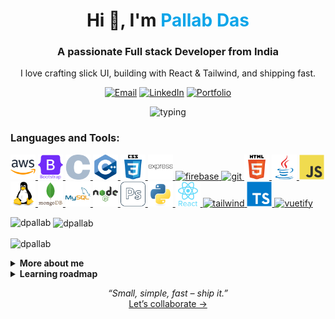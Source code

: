 
<div align="center">
  <h1>Hi 👋, I'm <span style="color:#0ea5e9">Pallab Das</span></h1>
  <h3>A passionate Full stack Developer from India</h3>
  
  <!-- quick intro line -->
  <p>
    I love crafting slick UI, building with React & Tailwind, and shipping fast.
  </p>
</div>


<p align="center">
  <a href="mailto:pallabdas1507@gmail.com"><img src="https://img.shields.io/badge/Email-me-0ea5e9?style=for-the-badge&logo=gmail&logoColor=white" alt="Email"></a>
  <a href="https://www.linkedin.com/in/pallabdas1507/" target="_blank"><img src="https://img.shields.io/badge/LinkedIn-Connect-0a66c2?style=for-the-badge&logo=linkedin&logoColor=white" alt="LinkedIn"></a>
  <a href="https://dpallab.github.io" target="_blank"><img src="https://img.shields.io/badge/Instagram-Open-22c55e?style=for-the-badge&logo=vercel&logoColor=white" alt="Portfolio"></a>
</p>

<!-- =========================
 TYPING LINE (updated with CV details)
========================= -->
<p align="center">
  <img src="https://readme-typing-svg.herokuapp.com?font=Fira+Code&size=22&pause=1000&color=0EA5E9&center=true&vCenter=true&width=800&lines=Frontend+Developer+%F0%9F%9A%80;React+%7C+Tailwind+%7C+TypeScript;Exploring+Next.js+%26+System+Design;AI+%26+ML+B.Tech+Student;Passionate+about+Scalable+Web+Apps;Clean+Code+%7C+Fast+Delivery" alt="typing" />
</p>


<h3 align="left">Languages and Tools:</h3>
<p align="left"> <a href="https://aws.amazon.com" target="_blank" rel="noreferrer"> <img src="https://raw.githubusercontent.com/devicons/devicon/master/icons/amazonwebservices/amazonwebservices-original-wordmark.svg" alt="aws" width="40" height="40"/> </a> <a href="https://getbootstrap.com" target="_blank" rel="noreferrer"> <img src="https://raw.githubusercontent.com/devicons/devicon/master/icons/bootstrap/bootstrap-plain-wordmark.svg" alt="bootstrap" width="40" height="40"/> </a> <a href="https://www.cprogramming.com/" target="_blank" rel="noreferrer"> <img src="https://raw.githubusercontent.com/devicons/devicon/master/icons/c/c-original.svg" alt="c" width="40" height="40"/> </a> <a href="https://www.w3schools.com/cpp/" target="_blank" rel="noreferrer"> <img src="https://raw.githubusercontent.com/devicons/devicon/master/icons/cplusplus/cplusplus-original.svg" alt="cplusplus" width="40" height="40"/> </a> <a href="https://www.w3schools.com/css/" target="_blank" rel="noreferrer"> <img src="https://raw.githubusercontent.com/devicons/devicon/master/icons/css3/css3-original-wordmark.svg" alt="css3" width="40" height="40"/> </a> <a href="https://expressjs.com" target="_blank" rel="noreferrer"> <img src="https://raw.githubusercontent.com/devicons/devicon/master/icons/express/express-original-wordmark.svg" alt="express" width="40" height="40"/> </a> <a href="https://firebase.google.com/" target="_blank" rel="noreferrer"> <img src="https://www.vectorlogo.zone/logos/firebase/firebase-icon.svg" alt="firebase" width="40" height="40"/> </a> <a href="https://git-scm.com/" target="_blank" rel="noreferrer"> <img src="https://www.vectorlogo.zone/logos/git-scm/git-scm-icon.svg" alt="git" width="40" height="40"/> </a> <a href="https://www.w3.org/html/" target="_blank" rel="noreferrer"> <img src="https://raw.githubusercontent.com/devicons/devicon/master/icons/html5/html5-original-wordmark.svg" alt="html5" width="40" height="40"/> </a> <a href="https://www.java.com" target="_blank" rel="noreferrer"> <img src="https://raw.githubusercontent.com/devicons/devicon/master/icons/java/java-original.svg" alt="java" width="40" height="40"/> </a> <a href="https://developer.mozilla.org/en-US/docs/Web/JavaScript" target="_blank" rel="noreferrer"> <img src="https://raw.githubusercontent.com/devicons/devicon/master/icons/javascript/javascript-original.svg" alt="javascript" width="40" height="40"/> </a> <a href="https://www.linux.org/" target="_blank" rel="noreferrer"> <img src="https://raw.githubusercontent.com/devicons/devicon/master/icons/linux/linux-original.svg" alt="linux" width="40" height="40"/> </a> <a href="https://www.mongodb.com/" target="_blank" rel="noreferrer"> <img src="https://raw.githubusercontent.com/devicons/devicon/master/icons/mongodb/mongodb-original-wordmark.svg" alt="mongodb" width="40" height="40"/> </a> <a href="https://www.mysql.com/" target="_blank" rel="noreferrer"> <img src="https://raw.githubusercontent.com/devicons/devicon/master/icons/mysql/mysql-original-wordmark.svg" alt="mysql" width="40" height="40"/> </a> <a href="https://nodejs.org" target="_blank" rel="noreferrer"> <img src="https://raw.githubusercontent.com/devicons/devicon/master/icons/nodejs/nodejs-original-wordmark.svg" alt="nodejs" width="40" height="40"/> </a> <a href="https://www.photoshop.com/en" target="_blank" rel="noreferrer"> <img src="https://raw.githubusercontent.com/devicons/devicon/master/icons/photoshop/photoshop-line.svg" alt="photoshop" width="40" height="40"/> </a> <a href="https://www.python.org" target="_blank" rel="noreferrer"> <img src="https://raw.githubusercontent.com/devicons/devicon/master/icons/python/python-original.svg" alt="python" width="40" height="40"/> </a> <a href="https://reactjs.org/" target="_blank" rel="noreferrer"> <img src="https://raw.githubusercontent.com/devicons/devicon/master/icons/react/react-original-wordmark.svg" alt="react" width="40" height="40"/> </a> <a href="https://tailwindcss.com/" target="_blank" rel="noreferrer"> <img src="https://www.vectorlogo.zone/logos/tailwindcss/tailwindcss-icon.svg" alt="tailwind" width="40" height="40"/> </a> <a href="https://www.typescriptlang.org/" target="_blank" rel="noreferrer"> <img src="https://raw.githubusercontent.com/devicons/devicon/master/icons/typescript/typescript-original.svg" alt="typescript" width="40" height="40"/> </a> <a href="https://vuetifyjs.com/en/" target="_blank" rel="noreferrer"> <img src="https://bestofjs.org/logos/vuetify.svg" alt="vuetify" width="40" height="40"/> </a> </p>




<p><img align="left" src="https://github-readme-stats.vercel.app/api/top-langs?username=dpallab&show_icons=true&locale=en&layout=compact" alt="dpallab" /></p>

<p>&nbsp;<img align="center" src="https://github-readme-stats.vercel.app/api?username=dpallab&show_icons=true&locale=en" alt="dpallab" /></p>

<p><img align="center" src="https://github-readme-streak-stats.herokuapp.com/?user=dpallab&" alt="dpallab" /></p>


<details>
  <summary><b>More about me</b></summary>
  <br/>
  <ul>
    <li>🌱 Currently learning <b>React.js</b>, exploring <b>Next.js</b>.</li>
    <li>🚀 I like building <b>minimal, fast, accessible</b> web apps.</li>
    <li>🧪 Favorite stack: <b>React + Tailwind + Firebase</b>.</li>
    <li>🎯 2025 goals: ship 3 open-source components & publish a case study.</li>
  </ul>
</details>


<details>
  <summary><b>Learning roadmap</b></summary>
  <br/>
  <p>
    ✅ React fundamentals & hooks<br/>
    ✅ Tailwind design systems<br/>
    ◻️ TypeScript patterns<br/>
    ◻️ Next.js routing & data fetching<br/>
    ◻️ Testing with Vitest/RTL
  </p>
</details>


<p align="center">
  <i>“Small, simple, fast – ship it.”</i><br/>
  <a href="mailto:pallabdas1507@gmail.com">Let’s collaborate →</a>
</p>


